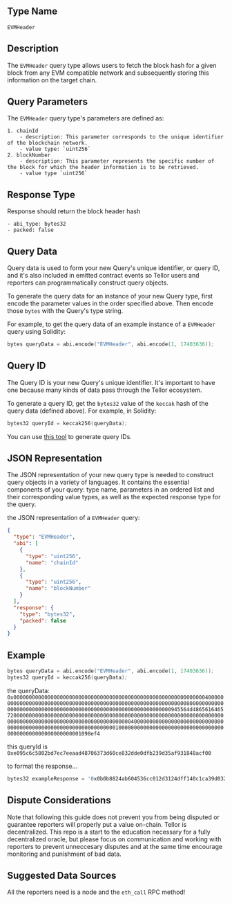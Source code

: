 ## Type Name

`EVMHeader`

## Description

The `EVMHeader` query type allows users to fetch the block hash for a given block from any EVM compatible network and
subsequently storing this information on the target chain.

## Query Parameters

The `EVMHeader` query type's parameters are defined as:

```
1. chainId
    - description: This parameter corresponds to the unique identifier of the blockchain network.
    - value type: `uint256`
2. blockNumber
    - description: This parameter represents the specific number of the block for which the header information is to be retrieved.
    - value type `uint256`
```

## Response Type

Response should return the block header hash

```
- abi_type: bytes32
- packed: false
```

## Query Data

Query data is used to form your new Query's unique identifier, or query ID, and it's also included in emitted contract
events so Tellor users and reporters can programmatically construct query objects.

To generate the query data for an instance of your new Query type, first encode the parameter values in the order
specified above. Then encode those `bytes` with the Query's type string.

For example, to get the query data of an example instance of a `EVMHeader` query using Solidity:

```s
bytes queryData = abi.encode("EVMHeader", abi.encode(1, 17403636));
```

## Query ID

The Query ID is your new Query's unique identifier. It's important to have one because many kinds of data pass through
the Tellor ecosystem.

To generate a query ID, get the `bytes32` value of the `keccak` hash of the query data (defined above). For example, in
Solidity:

```s
bytes32 queryId = keccak256(queryData);
```

You can use [this tool](https://queryidbuilder.herokuapp.com/custom) to generate query IDs.

## JSON Representation

The JSON representation of your new query type is needed to construct query objects in a variety of languages. It
contains the essential components of your query: type name, parameters in an ordered list and their corresponding value
types, as well as the expected response type for the query.

the JSON representation of a `EVMHeader` query:

```json
{
  "type": "EVMHeader",
  "abi": [
    {
      "type": "uint256",
      "name": "chainId"
    },
    {
      "type": "uint256",
      "name": "blockNumber"
    }
  ],
  "response": {
    "type": "bytes32",
    "packed": false
  }
}
```

## Example

```s
bytes queryData = abi.encode("EVMHeader", abi.encode(1, 17403636));
bytes32 queryId = keccak256(queryData);
```

the queryData:
`0x00000000000000000000000000000000000000000000000000000000000000400000000000000000000000000000000000000000000000000000000000000080000000000000000000000000000000000000000000000000000000000000000945564d4865616465720000000000000000000000000000000000000000000000000000000000000000000000000000000000000000000000000000000000004000000000000000000000000000000000000000000000000000000000000000010000000000000000000000000000000000000000000000000000000001098ef4`

this queryId is `0xe095c6c5802bd7ec7eeaad48706373d60ce832dde0dfb239d35af931848acf00`

to format the response...

```s
bytes32 exampleResponse = '0x0b0b8824ab604536cc012d3124dff140c1ca39d032dcaa827fff69db63f5ebe3'
```

## Dispute Considerations

Note that following this guide does not prevent you from being disputed or guarantee reporters will properly put a value
on-chain. Tellor is decentralized. This repo is a start to the education necessary for a fully decentralized oracle, but
please focus on communication and working with reporters to prevent unneccesary disputes and at the same time encourage
monitoring and punishment of bad data.

## Suggested Data Sources

All the reporters need is a node and the `eth_call` RPC method!

